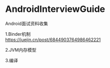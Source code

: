 # AndroidInterviewGuide

Android面试资料收集

1.Binder机制  
    https://juejin.cn/post/6844903764986462221

2.JVM内存模型  

3.编译  

